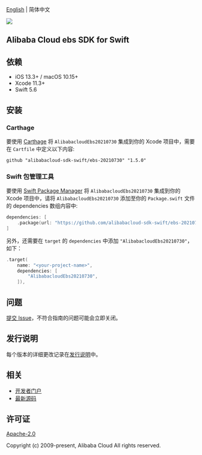 [English](README.md) | 简体中文

![](https://aliyunsdk-pages.alicdn.com/icons/AlibabaCloud.svg)

## Alibaba Cloud ebs SDK for Swift

## 依赖

- iOS 13.3+ / macOS 10.15+
- Xcode 11.3+
- Swift 5.6

## 安装

### Carthage

要使用 [Carthage](https://github.com/Carthage/Carthage) 将 `AlibabacloudEbs20210730` 集成到你的 Xcode 项目中，需要在 `Cartfile` 中定义以下内容:

```ogdl
github "alibabacloud-sdk-swift/ebs-20210730" "1.5.0"
```

### Swift 包管理工具

要使用 [Swift Package Manager](https://swift.org/package-manager/) 将 `AlibabacloudEbs20210730` 集成到你的 Xcode 项目中，请将 `AlibabacloudEbs20210730` 添加至你的 `Package.swift` 文件的 dependencies 数组内容中:

```swift
dependencies: [
    .package(url: "https://github.com/alibabacloud-sdk-swift/ebs-20210730.git", from: "1.5.0")
]
```

另外，还需要在 `target` 的 `dependencies` 中添加 `"AlibabacloudEbs20210730"`，如下：

```swift
.target(
    name: "<your-project-name>",
    dependencies: [
        "AlibabacloudEbs20210730",
    ]),
```

## 问题

[提交 Issue](https://github.com/alibabacloud-sdk-swift/ebs-20210730/issues/new)，不符合指南的问题可能会立即关闭。

## 发行说明

每个版本的详细更改记录在[发行说明](./ChangeLog.txt)中。

## 相关

* [开发者门户](https://next.api.aliyun.com/home)
* [最新源码](https://github.com/alibabacloud-sdk-swift/ebs-20210730)

## 许可证

[Apache-2.0](http://www.apache.org/licenses/LICENSE-2.0)

Copyright (c) 2009-present, Alibaba Cloud All rights reserved.
